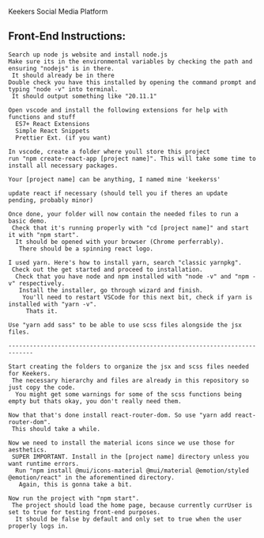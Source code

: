Keekers Social Media Platform

Front-End Instructions:
 -----------------------------------------------------------------------------

    Search up node js website and install node.js
    Make sure its in the environmental variables by checking the path and ensuring "nodejs" is in there.
     It should already be in there
    Double check you have this installed by opening the command prompt and typing "node -v" into terminal.
     It should output something like "20.11.1"

    Open vscode and install the following extensions for help with functions and stuff
      ES7+ React Extensions
      Simple React Snippets
      Prettier Ext. (if you want)

    In vscode, create a folder where youll store this project
    run "npm create-react-app [project name]". This will take some time to install all necessary packages.

    Your [project name] can be anything, I named mine 'keekerss'

    update react if necessary (should tell you if theres an update pending, probably minor)

    Once done, your folder will now contain the needed files to run a basic demo.
     Check that it's running properly with "cd [project name]" and start it with "npm start".
      It should be opened with your browser (Chrome perferrably).
       There should be a spinning react logo. 

    I used yarn. Here's how to install yarn, search "classic yarnpkg".
     Check out the get started and proceed to installation.
      Check that you have node and npm installed with "node -v" and "npm -v" respectively.
       Install the installer, go through wizard and finish.
        You'll need to restart VSCode for this next bit, check if yarn is installed with "yarn -v".
         Thats it.

    Use "yarn add sass" to be able to use scss files alongside the jsx files.

    -----------------------------------------------------------------------------

    Start creating the folders to organize the jsx and scss files needed for Keekers.
     The necessary hierarchy and files are already in this repository so just copy the code.
      You might get some warnings for some of the scss functions being empty but thats okay, you don't really need them. 

    Now that that's done install react-router-dom. So use "yarn add react-router-dom".
     This should take a while.

    Now we need to install the material icons since we use those for aesthetics.
     SUPER IMPORTANT. Install in the [project name] directory unless you want runtime errors.
      Run "npm install @mui/icons-material @mui/material @emotion/styled @emotion/react" in the aforementined directory.
       Again, this is gonna take a bit.

    Now run the project with "npm start".
     The project should load the home page, because currently currUser is set to true for testing front-end purposes.
      It should be false by default and only set to true when the user properly logs in.